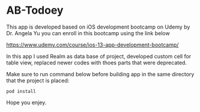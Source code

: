 # AB-Todoey

This app is developed based on iOS development bootcamp on Udemy by Dr. Angela Yu you can enroll in this bootcamp using the link below

https://www.udemy.com/course/ios-13-app-development-bootcamp/

In this app I used Realm as data base of project, developed custom cell for table view, replaced newer codes with thoes parts that were deprecated.

Make sure to run command below before building app in the same directory that the project is placed:

<code>pod install</code>

Hope you enjey.
